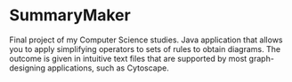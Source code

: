 # SummaryMaker
Final project of my Computer Science studies. Java application that allows you to apply simplifying operators to sets of rules to obtain diagrams. The outcome is given in intuitive text files that are supported by most graph-designing applications, such as Cytoscape.
